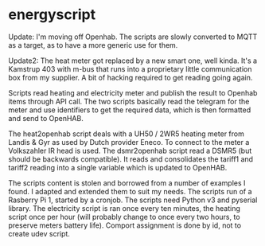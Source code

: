 # energyscript
Update:
I'm moving off Openhab. The scripts are slowly converted to MQTT as a target, as to have a more generic use for them.

Update2:
The heat meter got replaced by a new smart one, well kinda. It's a Kamstrup 403 with m-bus that runs into a proprietary little communication box from my supplier. A bit of hacking required to get reading going again.



Scripts read heating and electricity meter and publish the result to Openhab items through API call.
The two scripts basically read the telegram for the meter and use identifiers to get the required data, which is then formatted and send to OpenHAB.

The heat2openhab script deals with a UH50 / 2WR5 heating meter from Landis & Gyr as used by Dutch provider Eneco. To connect to the meter a Volkszahler IR head is used.
The dsmr2openhab script read a DSMR5 (but should be backwards compatible). It reads and consolidates the tariff1 and tariff2 reading into a single variable which is updated to OpenHAB.

The scripts content is stolen and borrowed from a number of examples I found. I adapted and extended them to suit my needs.
The scripts run of a Rasberry Pi 1, started by a cronjob. The scripts need Python v3 and pyserial library. 
The electricity script is ran once every ten minutes, the heating script once per hour (will probably change to once every two hours, to preserve meters battery life). Comport assignment is done by id, not to create udev script.
